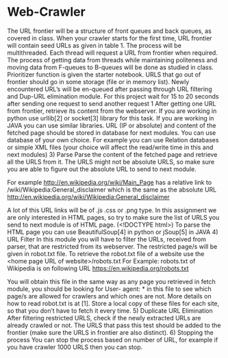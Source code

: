 # Web-Crawler
The URL frontier will be a structure of front queues and back queues, as covered in class. When your crawler starts for
the first time, URL frontier will contain seed URLs as given in table 1.
The process will be multithreaded. Each thread will request a URL from frontier when required. The process of getting
data from threads while maintaining politeness and moving data from F-queues to B-queues will be done as studied in
class. Prioritizer function is given the starter notebook.
URLS that go out of frontier should go in some storage (file or in memory list).
Newly encountered URL’s will be en-queued after passing through URL filtering and Dup-URL elimination module.
For this project wait for 15 to 20 seconds after sending one request to send another request 1
After getting one URL from frontier, retrieve its content from the webserver. If you are working in python use
urllib[2] or socket[3] library for this task. If you are working in JAVA you can use similar libraries. URL (IP or
absolute) and content of the fetched page should be stored in database for next modules. You can use database of your
own choice. For example you can use Relation databases or simple XML files (your choice will affect the read/write time
in this and next modules)
3) Parse
Parse the content of the fetched page and retrieve all the URLS from it. The URLS might not be absolute URLS, so make
sure you are able to figure out the absolute URL to send to next module.

For example http://en.wikipedia.org/wiki/Main_Page has a relative link to
/wiki/Wikipedia:General_disclaimer which is the same as the absolute URL
http://en.wikipedia.org/wiki/Wikipedia:General_disclaimer

A lot of this URL links will be of .js .css or .png type. In this assignment we are only interested in HTML pages, so try to
make sure the list of URLS you send to next module is of HTML page. (&lt;!DOCTYPE html&gt;)
To parse the HTML page you can use BeautifulSoup[4] in python or jSoup[5] in JAVA
4) URL Filter
In this module you will have to filter the URLs, received from parser, that are restricted from its webserver. The restricted
page/s will be given in robot.txt file. To retrieve the robot.txt file of a website use the &lt;home page URL of
website&gt;/robots.txt
For Example: robots.txt of Wikipedia is on following URL
https://en.wikipedia.org/robots.txt

You will obtain this file in the same way as any page you retrieved in fetch module, you should be looking for User-
agent: * in this file to see which page/s are allowed for crawlers and which ones are not. More details on how to read
robot.txt is at [1].
Store a local copy of these files for each site, so that you don’t have to fetch it every time.
5) Duplicate URL Elimination
After filtering restricted URLS, check if the newly extracted URLs are already crawled or not. The URLS that pass this
test should be added to the frontier (make sure the URLS in frontier are also distinct).
6) Stopping the process
You can stop the process based on number of URL, for example if you have crawler 1000 URLS then you can stop.
